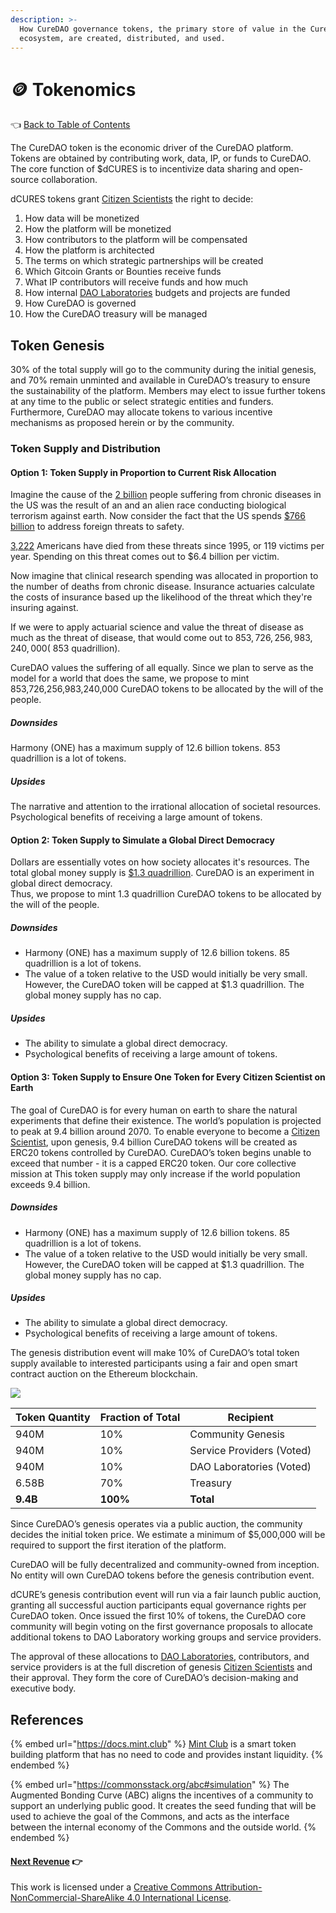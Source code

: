 ```yaml
---
description: >-
  How CureDAO governance tokens, the primary store of value in the CureDAO
  ecosystem, are created, distributed, and used.
---
```


# 🪙 Tokenomics

👈 [Back to Table of Contents](../)

The CureDAO token is the economic driver of the CureDAO platform. Tokens are obtained by contributing work, data, IP,
or funds to CureDAO. The core function of $dCURES is to incentivize data sharing and open-source collaboration.

dCURES tokens grant [Citizen Scientists](5-organization.md) the right to decide:

1. How data will be monetized
2. How the platform will be monetized
3. How contributors to the platform will be compensated
4. How the platform is architected
5. The terms on which strategic partnerships will be created
6. Which Gitcoin Grants or Bounties receive funds
7. What IP contributors will receive funds and how much
8. How internal [DAO Laboratories](5-organization.md) budgets and projects are funded
9. How CureDAO is governed
10. How the CureDAO treasury will be managed

## Token Genesis

30% of the total supply will go to the community during the initial genesis, and 70% remain unminted and available in CureDAO’s treasury to ensure the sustainability of the platform. Members may elect to issue further tokens at any time to the public or select strategic entities and funders. Furthermore, CureDAO may allocate tokens to various incentive mechanisms as proposed herein or by the community.

### Token Supply and Distribution

#### Option 1: Token Supply in Proportion to Current Risk Allocation

Imagine the cause of the [2 billion](https://www.ncbi.nlm.nih.gov/pmc/articles/PMC5876976/) people suffering from chronic diseases in the US was the result of an 
and an alien race conducting biological terrorism against earth. 
Now consider the fact that the US spends [$766 billion](https://www.statista.com/statistics/272473/us-military-spending-from-2000-to-2012) to address foreign threats to safety.  

[3,222](https://www.start.umd.edu/pubs/START_AmericanTerrorismDeaths_FactSheet_Nov2017.pdf) Americans have died from 
these threats since 1995, or 119 victims per year. 
Spending on this threat comes out to $6.4 billion per victim. 

Now imagine that clinical research spending was allocated in proportion to the number of deaths from chronic disease.
Insurance actuaries calculate the costs of insurance based up the likelihood of the threat which they're insuring against.

If we were to apply actuarial science and value the threat of disease as much as the threat of disease, that would 
come out to $853,726,256,983,240,000 (~$853 quadrillion).  

CureDAO values the suffering of all equally. Since we plan to serve as the model for a world that does the same,
we propose to mint 853,726,256,983,240,000 CureDAO tokens to be allocated by the will of the people.

##### Downsides
Harmony (ONE) has a maximum supply of 12.6 billion tokens. 853 quadrillion is a lot of tokens.

##### Upsides
The narrative and attention to the irrational allocation of societal resources. 
Psychological benefits of receiving a large amount of tokens.

#### Option 2: Token Supply to Simulate a Global Direct Democracy

Dollars are essentially votes on how society allocates it's resources.
The total global money supply is [$1.3 quadrillion](https://www.google.com/search?q=global+money+supply&rlz=1C1ONGR_enUS975US975&oq=global+money+suppl&aqs=chrome.0.0i512l3j69i57j0i512l6.3376j0j7&sourceid=chrome&ie=UTF-8).
CureDAO is an experiment in global direct democracy.  
Thus, we propose to mint 1.3 quadrillion CureDAO tokens to be allocated by the will of the people.

##### Downsides
- Harmony (ONE) has a maximum supply of 12.6 billion tokens. 85 quadrillion is a lot of tokens.
- The value of a token relative to the USD would initially be very small.  However, the CureDAO token will be 
  capped at $1.3 quadrillion.  The global money supply has no cap.

##### Upsides
- The ability to simulate a global direct democracy.
- Psychological benefits of receiving a large amount of tokens.

#### Option 3: Token Supply to Ensure One Token for Every Citizen Scientist on Earth

The goal of CureDAO is for every human on earth to share the natural experiments that define their existence. The world’s population is projected to peak at 9.4 billion around 2070. To enable everyone to become a [Citizen Scientist](5-organization.md), upon genesis, 9.4 billion CureDAO tokens will be created as ERC20 tokens controlled by CureDAO. CureDAO’s token begins unable to exceed that number - it is a capped ERC20 token. Our core collective mission at This token supply may only increase if the world population exceeds 9.4 billion.

##### Downsides
- Harmony (ONE) has a maximum supply of 12.6 billion tokens. 85 quadrillion is a lot of tokens.
- The value of a token relative to the USD would initially be very small.  However, the CureDAO token will be
  capped at $1.3 quadrillion.  The global money supply has no cap.

##### Upsides
- The ability to simulate a global direct democracy.
- Psychological benefits of receiving a large amount of tokens.

The genesis distribution event will make 10% of CureDAO’s total token supply available to interested participants using a fair and open smart contract auction on the Ethereum blockchain.

![](../assets/charts/token-distribution.png)

| Token Quantity | Fraction of Total | Recipient                 |
| -------------- | ----------------- | ------------------------- |
| 940M           | 10%               | Community Genesis         |
| 940M           | 10%               | Service Providers (Voted) |
| 940M           | 10%               | DAO Laboratories (Voted)  |
| 6.58B          | 70%               | Treasury                  |
| **9.4B**       | **100%**          | **Total**                 |

Since CureDAO’s genesis operates via a public auction, the community decides the initial token price. We estimate a minimum of $5,000,000 will be required to support the first iteration of the platform.

CureDAO will be fully decentralized and community-owned from inception. No entity will own CureDAO tokens before the genesis contribution event.

dCURE’s genesis contribution event will run via a fair launch public auction, granting all successful auction 
participants equal governance rights per CureDAO token. Once issued the first 10% of tokens, the CureDAO core community 
will begin voting on the first governance proposals to allocate additional tokens to DAO Laboratory working groups and service providers.

The approval of these allocations to [DAO Laboratories](5-organization.md), contributors, and service providers is at the full discretion of genesis [Citizen Scientists](5-organization.md) and their approval. They form the core of CureDAO’s decision-making and executive body.

## References

{% embed url="https://docs.mint.club" %}
[Mint Club](https://mint.club) is a smart token building platform that has no need to code and provides instant liquidity.&#x20;
{% endembed %}

{% embed url="https://commonsstack.org/abc#simulation" %}
The Augmented Bonding Curve (ABC) aligns the incentives of a community to support an underlying public good. It creates the seed funding that will be used to achieve the goal of the Commons, and acts as the interface between the internal economy of the Commons and the outside world.
{% endembed %}

#### [Next Revenue](7-revenue.md) 👉

This work is licensed under a [Creative Commons Attribution-NonCommercial-ShareAlike 4.0 International License](http://creativecommons.org/licenses/by-nc-sa/4.0/).
